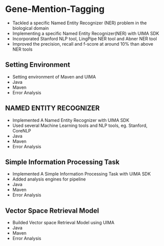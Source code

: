 # Gene-Mention-Tagging

- Tackled a specific Named Entity Recognizer (NER) problem in the biological domain 
- Implementing a specific Named Entity Recognizer(NER) with UIMA SDK
- Incorporated Stanford NLP tool, LingPipe NER tool and Abner NER tool
- Improved the precision, recall and f-score at around 10% than above NER tools


## Setting Environment 
- Setting environment of Maven and UIMA
- Java
- Maven
- Error Analysis


## NAMED ENTITY RECOGNIZER 

- Implemented A Named Entity Recognizer with UIMA SDK 
- Used several Machine Learning tools and NLP tools, eg. Stanford, CoreNLP
- Java
- Maven
- Error Analysis


## Simple Information Processing Task

- Implemented A Simple Information Processing Task with UIMA SDK
- Added analysis engines for pipeline
- Java
- Maven
- Error Analysis


## Vector Space Retrieval Model

- Builded Vector space Retrieval Model using UIMA
- Java
- Maven
- Error Analysis
